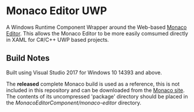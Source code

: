 Monaco Editor UWP
=================
A Windows Runtime Component Wrapper around the Web-based [Monaco Editor](https://microsoft.github.io/monaco-editor/).  This allows the Monaco Editor to be more easily comsumed directly in XAML for C#/C++ UWP based projects.

Build Notes
-----------
Built using Visual Studio 2017 for Windows 10 14393 and above.

The **released** complete Monaco build is used as a reference, this is not included in this repository and can be downloaded from the [Monaco site](https://microsoft.github.io/monaco-editor/).  The contents of its uncompressed 'package' directory should be placed in the *MonacoEditorComponent/monaco-editor* directory.